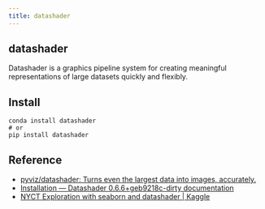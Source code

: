```yaml
---
title: datashader
---
```


## datashader
Datashader is a graphics pipeline system for creating meaningful representations of large datasets quickly and flexibly.

## Install

```
conda install datashader
# or
pip install datashader
```

## Reference
* [pyviz/datashader: Turns even the largest data into images, accurately\.](https://github.com/pyviz/datashader)
* [Installation — Datashader 0\.6\.6\+geb9218c\-dirty documentation](http://datashader.org/)
* [NYCT Exploration with seaborn and datashader \| Kaggle](https://www.kaggle.com/msotir/nyct-exploration-with-seaborn-and-datashader)
